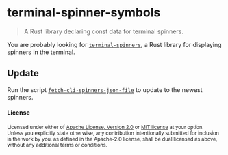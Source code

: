 # terminal-spinner-symbols

> A Rust library declaring const data for terminal spinners.

You are probably looking for [`terminal-spinners`](https://github.com/SirWindfield/terminal-spinners-rs), a Rust library for displaying spinners in the terminal.

## Update

Run the script [`fetch-cli-spinners-json-file`](./scripts/fetch-cli-spinners-json-file.sh) to update to the newest spinners.

#### License

<sup>
Licensed under either of <a href="license-apache">Apache License, Version
2.0</a> or <a href="license-mit">MIT license</a> at your option.
</sup>

<br>

<sub>
Unless you explicitly state otherwise, any contribution intentionally submitted
for inclusion in the work by you, as defined in the Apache-2.0 license, shall be
dual licensed as above, without any additional terms or conditions.
</sub>
